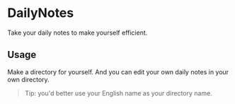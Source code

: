 # DailyNotes

Take your daily notes to make yourself efficient.

## Usage

Make a directory for yourself. And you can edit your own daily notes in your own directory.

> Tip: you'd better use your English name as your directory name.

